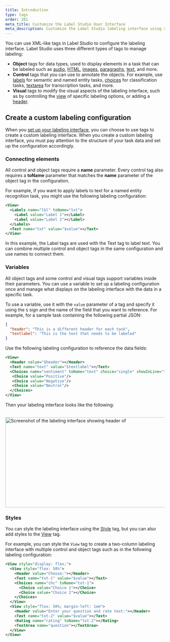 ```yaml
---
title: Introduction
type: tags
order: 201
meta_title: Customize the Label Studio User Interface
meta_description: Customize the Label Studio labeling interface using XML-like tags for simple and complex data annotation tasks for machine learning and data science projects.
---
```


You can use XML-like tags in Label Studio to configure the labeling interface. Label Studio uses three different types of tags to manage labeling:
- **Object** tags for data types, used to display elements in a task that can be labeled such as [audio](audio.html), [HTML](hypertext.html), [images](image.html), [paragraphs](paragraphs.html), [text](text.html), and more.
- **Control** tags that you can use to annotate the objects. For example, use [labels](labels.html) for semantic and named entity tasks, [choices](choices.html) for classification tasks, [textarea](textarea.html) for transcription tasks, and more. 
- **Visual** tags to modify the visual aspects of the labeling interface, such as by controlling the [view](view.html) of specific labeling options, or adding a [header](header.html).

## Create a custom labeling configuration

When you [set up your labeling interface](/guide/setup.html), you can choose to use tags to create a custom labeling interface. When you create a custom labeling interface, you must pay attention to the structure of your task data and set up the configuration accordingly. 

### Connecting elements

All control and object tags require a **name** parameter. Every control tag also requires a **toName** parameter that matches the **name** parameter of the object tag in the configuration. 

For example, if you want to apply labels to text for a named entity recognition task, you might use the following labeling configuration:
```xml
<View>
  <Labels name="lbl" toName="txt">
    <Label value="Label 1"></Label>
    <Label value="Label 2"></Label>
  </Labels>
  <Text name="txt" value="$value"></Text>
</View>
```
In this example, the Label tags are used with the Text tag to label text. You can combine multiple control and object tags in the same configuration and use names to connect them.

### Variables

All object tags and some control and visual tags support variables inside their parameters. You can use a variable to set up a labeling configuration once and manage what displays on the labeling interface with the data in a specific task. 

To use a variable, use it with the `value` parameter of a tag and specify it using the `$` sign and the name of the field that you want to reference. For example, for a sample task containing the following partial JSON:
```json
{ 
  "header": "This is a different header for each task", 
  "textlabel": "This is the text that needs to be labeled"
}
```

Use the following labeling configuration to reference the data fields:
```xml
<View>
  <Header value="$header"></Header>
  <Text name="text" value="$textlabel"></Text>
  <Choices name="sentiment" toName="text" choice="single" showInLine="true">
   <Choice value="Positive"/>
   <Choice value="Negative"/>
   <Choice value="Neutral"/>
  </Choices>
</View>
```

Then your labeling interface looks like the following:

<br/>
<img src="/images/tag-header-example.png" alt="Screenshot of the labeling interface showing header of "This is a different header for each task" and text to be labeled of "This is the text that needs to be labeled" followed by a row of 3 checkboxes with Positive, Negative, and Neutral options." class="gif-border" width="748px" height="284px" />


### Styles

You can style the labeling interface using the [Style](style.html) tag, but you can also add styles to the [View](view.html) tag. 

For example, you can style the `View` tag to create a two-column labeling interface with multiple control and object tags such as in the following labeling configuration:
```xml
<View style="display: flex;">
  <View style="flex: 50%">
    <Header value="Choose:"></Header>
    <Text name="txt-1" value="$value"></Text>
    <Choices name="chc" toName="txt-1">
      <Choice value="Choice 1"></Choice>
      <Choice value="Choice 2"></Choice>
    </Choices>
  </View> 
  <View style="flex: 50%; margin-left: 1em">
    <Header value="Enter your question and rate text:"></Header>
    <Text name="txt-2" value="$value"></Text>
    <Rating name="rating" toName="txt-2"></Rating>
    <TextArea name="question"></TextArea>
  </View>
</View>
```

